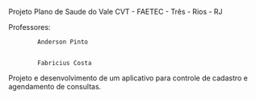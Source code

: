 Projeto Plano de Saude do Vale
CVT - FAETEC - Três - Rios - RJ

Professores: 
            
            Anderson Pinto 


            Fabricius Costa

    
Projeto e desenvolvimento de um aplicativo para controle de cadastro e agendamento de consultas.





 
